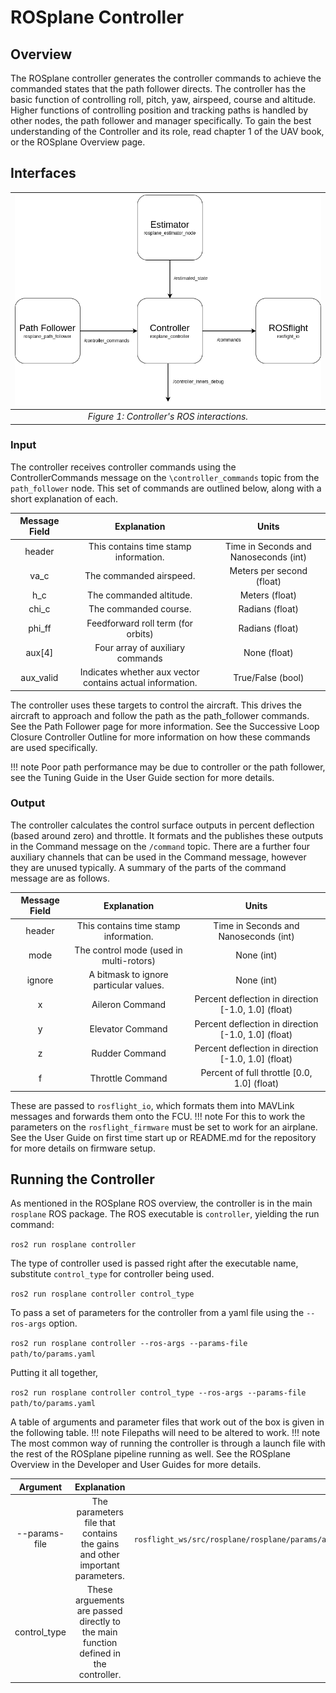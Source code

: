 # ROSplane Controller

## Overview

The ROSplane controller generates the controller commands to achieve the commanded states that the path follower directs.
The controller has the basic function of controlling roll, pitch, yaw, airspeed, course and altitude.
Higher functions of controlling position and tracking paths is handled by other nodes, the path follower and manager specifically.
To gain the best understanding of the Controller and its role, read chapter 1 of the UAV book, or the ROSplane Overview page.

<!-- TODO add glam GIF or pic of response to show how awesome ROSplane is  -->

## Interfaces

| ![Diagram of Controller ROS Interactions](../../../assets/controller_assets/Controller_ROS.png "Controller ROS Interactions") |
|:--:|
|*Figure 1: Controller's ROS interactions.*|

### Input

The controller receives controller commands using the ControllerCommands message on the `\controller_commands` topic from the `path_follower` node. 
This set of commands are outlined below, along with a short explanation of each.

| Message Field | Explanation | Units |
|:------:|:-------:| :---: |
| header | This contains time stamp information. | Time in Seconds and Nanoseconds (int) |
| va_c | The commanded airspeed. | Meters per second (float) |
| h_c | The commanded altitude. | Meters (float) |
| chi_c | The commanded course. | Radians (float) |
| phi_ff | Feedforward roll term (for orbits) | Radians (float) |
| aux[4] | Four array of auxiliary commands | None (float) |
| aux_valid | Indicates whether aux vector contains actual information. | True/False (bool) |

The controller uses these targets to control the aircraft.
This drives the aircraft to approach and follow the path as the path_follower commands.
See the Path Follower page for more information.
See the Successive Loop Closure Controller Outline for more information on how these commands are used specifically.

!!! note 
    Poor path performance may be due to controller or the path follower, see the Tuning Guide in the User Guide section for more details.

### Output

The controller calculates the control surface outputs in percent deflection (based around zero) and throttle.
It formats and the publishes these outputs in the Command message on the `/command` topic.
There are a further four auxiliary channels that can be used in the Command message, however they are unused typically.
A summary of the parts of the command message are as follows.

| Message Field | Explanation | Units |
|:------:|:-------:| :---: |
| header | This contains time stamp information. | Time in Seconds and Nanoseconds (int) |
| mode | The control mode (used in multi-rotors) | None (int) |
| ignore | A bitmask to ignore particular values. | None (int) |
| x | Aileron Command | Percent deflection in direction [-1.0, 1.0] (float) |
| y | Elevator Command | Percent deflection in direction [-1.0, 1.0] (float) |
| z | Rudder Command | Percent deflection in direction [-1.0, 1.0] (float) |
| f | Throttle Command | Percent of full throttle [0.0, 1.0] (float) |

These are passed to `rosflight_io`, which formats them into MAVLink messages and forwards them onto the FCU.
!!! note 
    For this to work the parameters on the `rosflight_firmware` must be set to work for an airplane.
    See the User Guide on first time start up or README.md for the repository for more details on firmware setup.

## Running the Controller

As mentioned in the ROSplane ROS overview, the controller is in the main `rosplane` ROS package.
The ROS executable is `controller`, yielding the run command:

`ros2 run rosplane controller`

The type of controller used is passed right after the executable name, substitute `control_type` for controller being used.

`ros2 run rosplane controller control_type`

To pass a set of parameters for the controller from a yaml file using the `--ros-args` option.

`ros2 run rosplane controller --ros-args --params-file path/to/params.yaml`

Putting it all together,

`ros2 run rosplane controller control_type --ros-args --params-file path/to/params.yaml`

A table of arguments and parameter files that work out of the box is given in the following table.
!!! note 
    Filepaths will need to be altered to work.
!!! note
    The most common way of running the controller is through a launch file with the rest of the ROSplane pipeline running as well.
    See the ROSplane Overview in the Developer and User Guides for more details.


| Argument | Explanation | Values |
|:------:|:-------:| :---: |
| --params-file | The parameters file that contains the gains and other important parameters. | `rosflight_ws/src/rosplane/rosplane/params/anaconda_autopilot_params.yaml`,`rosflight_ws/src/rosplane/rosplane/params/skyhunter_autopilot_params.yaml` |
| control_type | These arguements are passed directly to the main function defined in the controller. | `default`, `total_energy` |
